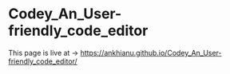 # Codey_An_User-friendly_code_editor
This page is live at ->
https://ankhianu.github.io/Codey_An_User-friendly_code_editor/
